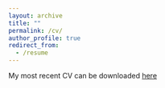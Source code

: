 ```yaml
---
layout: archive
title: ""
permalink: /cv/
author_profile: true
redirect_from:
  - /resume
---
```

My most recent CV can be downloaded [here](https://github.com/yuzhou-wang/yuzhou-wang.github.io/blob/master/files/Yuzhou%20Wang-CV-Mar2025.pdf)